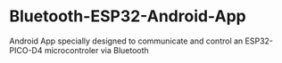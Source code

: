 # Bluetooth-ESP32-Android-App
Android App specially designed to communicate and control an ESP32-PICO-D4 microcontroler via Bluetooth
